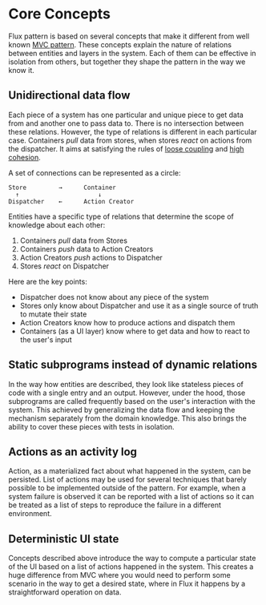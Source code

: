 # Core Concepts

Flux pattern is based on several concepts that make it different from well
known [MVC pattern][1]. These concepts explain the nature of relations between
entities and layers in the system. Each of them can be effective in isolation
from others, but together they shape the pattern in the way we know it.

## Unidirectional data flow

Each piece of a system has one particular and unique piece to get data from and
another one to pass data to. There is no intersection between these relations.
However, the type of relations is different in each particular case. Containers
_pull_ data from stores, when stores _react_ on actions from the dispatcher.
It aims at satisfying the rules of [loose coupling][2] and [high cohesion][3].

A set of connections can be represented as a circle:

    Store         →      Container
      ↑                      ↓
    Dispatcher    ←      Action Creator

Entities have a specific type of relations that determine the scope of
knowledge about each other:

 1. Containers _pull_ data from Stores
 2. Containers _push_ data to Action Creators
 3. Action Creators _push_ actions to Dispatcher
 4. Stores _react_ on Dispatcher

Here are the key points:

 * Dispatcher does not know about any piece of the system
 * Stores only know about Dispatcher and use it as a single source of truth to
   mutate their state
 * Action Creators know how to produce actions and dispatch them
 * Containers (as a UI layer) know where to get data and how to react to the
   user's input

## Static subprograms instead of dynamic relations

In the way how entities are described, they look like stateless pieces of code
with a single entry and an output. However, under the hood, those subprograms
are called frequently based on the user's interaction with the system. This
achieved by generalizing the data flow and keeping the mechanism separately
from the domain knowledge. This also brings the ability to cover these pieces
with tests in isolation.

## Actions as an activity log

Action, as a materialized fact about what happened in the system, can be
persisted. List of actions may be used for several techniques that barely
possible to be implemented outside of the pattern. For example, when a system
failure is observed it can be reported with a list of actions so it can be
treated as a list of steps to reproduce the failure in a different environment.

## Deterministic UI state

Concepts described above introduce the way to compute a particular state of
the UI based on a list of actions happened in the system. This creates a huge
difference from MVC where you would need to perform some scenario in the way to
get a desired state, where in Flux it happens by a straightforward operation on
data.

 [1]: https://en.wikipedia.org/wiki/Model%E2%80%93view%E2%80%93controller
 [2]: https://en.wikipedia.org/wiki/Loose_coupling
 [3]: https://en.wikipedia.org/wiki/Cohesion_(computer_science)
